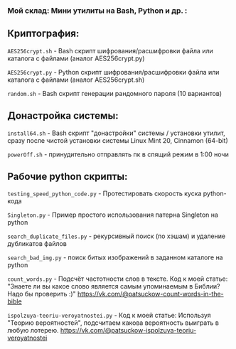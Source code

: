 ### Мой склад: Мини утилиты на Bash, Python и др. :

Криптография:
-------------

`AES256crypt.sh` - Bash скрипт шифрования/расшифровки файла или каталога с файлами (аналог AES256crypt.py)

`AES256crypt.py` - Python скрипт шифрования/расшифровки файла или каталога с файлами (аналог AES256crypt.sh)

`random.sh` - Bash скрипт генерации рандомного пароля (10 вариантов)

Донастройка системы:
--------------------

`install64.sh` - Bash скрипт "донастройки" системы / установки утилит, сразу после чистой установки системы Linux Mint 20, Cinnamon (64-bit)

`powerOff.sh` - принудительно отправлять пк в спящий режим в 1:00 ночи


Рабочие python скрипты:
-----------------------

`testing_speed_python_code.py` - Протестировать скорость куска python-кода

`Singleton.py` - Пример простого использования патерна Singleton на python

`search_duplicate_files.py` - рекурсивный поиск (по хэшам) и удаление дубликатов файлов

`search_bad_img.py` - поиск битых изображений в заданном каталоге на python

`count_words.py` - Подсчёт частотности слов в тексте. Код к моей статье: "Знаете ли вы какое слово является самым упоминаемым в Библии? Надо бы проверить :)" https://vk.com/@patsuckow-count-words-in-the-bible

`ispolzuya-teoriu-veroyatnostei.py` - Код к моей статье: Используя "Теорию вероятностей", подсчитаем какова вероятность выиграть в любую лотерею. https://vk.com/@patsuckow-ispolzuya-teoriu-veroyatnostei
